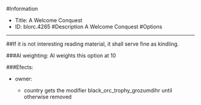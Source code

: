 #Information
 - Title: A Welcome Conquest
 - ID: blorc.4265
#Description
A Welcome Conquest
#Options

___
##If it is not interesting reading material, it shall serve fine as kindling.

###AI weighting:
AI weights this option at 10


###Efects:<ul><li>owner:</li><ul><li>country gets the modifier black_orc_trophy_grozumdihr until otherwise removed</li></ul></ul>
